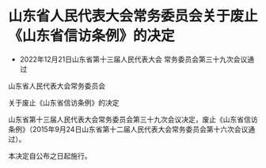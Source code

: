 # 山东省人民代表大会常务委员会关于废止《山东省信访条例》的决定

- 2022年12月21日山东省第十三届人民代表大会
  常务委员会第三十九次会议通过

<!-- INFO END -->

山东省人民代表大会常务委员会

关于废止《山东省信访条例》的决定

山东省第十三届人民代表大会常务委员会第三十九次会议决定，废止《山东省信访条例》（2015年9月24日山东省第十二届人民代表大会常务委员会第十六次会议通过）。

本决定自公布之日起施行。
